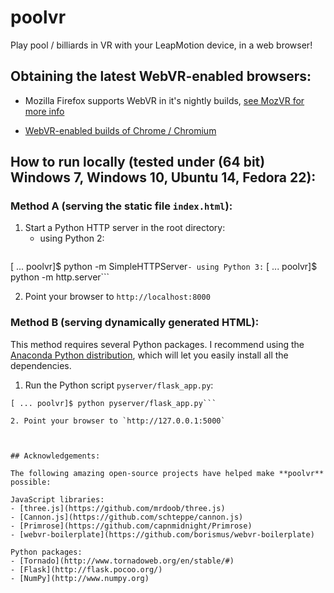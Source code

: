 # poolvr

Play pool / billiards in VR with your LeapMotion device, in a web browser!


## Obtaining the latest WebVR-enabled browsers:

- Mozilla Firefox supports WebVR in it's nightly builds, [see MozVR for more info](http://mozvr.com)

- [WebVR-enabled builds of Chrome / Chromium](http://blog.tojicode.com/2014/07/bringing-vr-to-chrome.html)


## How to run locally (tested under (64 bit) Windows 7, Windows 10, Ubuntu 14, Fedora 22):

### Method A (serving the static file `index.html`):

1. Start a Python HTTP server in the root directory:
    - using Python 2:
      ```
[ ... poolvr]$ python -m SimpleHTTPServer```
    - using Python 3:
      ```
[ ... poolvr]$ python -m http.server```

2. Point your browser to `http://localhost:8000`


### Method B (serving dynamically generated HTML):

This method requires several Python packages.  I recommend using the [Anaconda Python distribution](https://www.continuum.io/downloads), which will let you easily install all the dependencies.

1. Run the Python script `pyserver/flask_app.py`:
  ```
[ ... poolvr]$ python pyserver/flask_app.py```

2. Point your browser to `http://127.0.0.1:5000`



## Acknowledgements:

The following amazing open-source projects have helped make **poolvr** possible:

JavaScript libraries:
  - [three.js](https://github.com/mrdoob/three.js)
  - [Cannon.js](https://github.com/schteppe/cannon.js)
  - [Primrose](https://github.com/capnmidnight/Primrose)
  - [webvr-boilerplate](https://github.com/borismus/webvr-boilerplate)

Python packages:
  - [Tornado](http://www.tornadoweb.org/en/stable/#)
  - [Flask](http://flask.pocoo.org/)
  - [NumPy](http://www.numpy.org)
